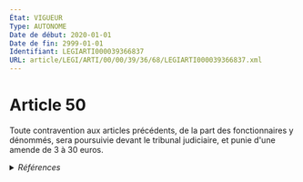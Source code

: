 ```yaml
---
État: VIGUEUR
Type: AUTONOME
Date de début: 2020-01-01
Date de fin: 2999-01-01
Identifiant: LEGIARTI000039366837
URL: article/LEGI/ARTI/00/00/39/36/68/LEGIARTI000039366837.xml
---
```


<h1>Article 50</h1>

Toute contravention aux articles précédents, de la part des fonctionnaires y
dénommés, sera poursuivie devant le tribunal judiciaire, et punie d'une amende
de 3 à 30 euros.


<details>
  <summary><em>Références</em></summary>

  <h2>Articles faisant référence à l'article</h2>
  
  <ul>
    <li>
      <a href="https://legal.tricoteuses.fr//redirection/LEGIARTI000039110945?vers=git&vers=legifrance">Ordonnance n° 2019-964 du 18 septembre 2019 prise en application de la loi n° 2019-222 du 23 mars 2019 de programmation 2018-2022 et de réforme pour la justice - article 35 PARTIELLEMENT_MODIF VIGUEUR_DIFF, en vigueur depuis le 2020-01-01</a> MODIFICATION cible
    </li>
  </ul>
  
  <h2>Références faites par l'article</h2>
  
  <ul>
    <li>
      1962-07-19 CITATION cible <a href="https://legal.tricoteuses.fr//redirection/LEGIARTI000006709984?vers=git&vers=legifrance">Décret n°62-840 du 19 juillet 1962 relatif à la protection maternelle et infantile. - article 11-3 AUTONOME ABROGE, en vigueur du 1964-09-10 au 1978-04-01</a>
    </li>
    <li>
      2019-09-18 MODIFICATION source <a href="https://legal.tricoteuses.fr//redirection/LEGIARTI000039110945?vers=git&vers=legifrance">Ordonnance n° 2019-964 du 18 septembre 2019 prise en application de la loi n° 2019-222 du 23 mars 2019 de programmation 2018-2022 et de réforme pour la justice - article 35 PARTIELLEMENT_MODIF VIGUEUR_DIFF, en vigueur depuis le 2020-01-01</a>
    </li>
    <li>
      2999-01-01 CITATION cible <a href="https://legal.tricoteuses.fr//redirection/LEGIARTI000006421521?vers=git&vers=legifrance">Code civil - article 101 AUTONOME VIGUEUR, en vigueur depuis le 1981-05-14</a>
    </li>
    <li>
      2999-01-01 CITATION cible <a href="https://legal.tricoteuses.fr//redirection/LEGIARTI000033460944?vers=git&vers=legifrance">Code civil - article 76 AUTONOME VIGUEUR, en vigueur depuis le 2016-11-20</a>
    </li>
    <li>
      2999-01-01 CITATION cible <a href="https://legal.tricoteuses.fr//redirection/LEGIARTI000023710874?vers=git&vers=legifrance">Code de la défense - article L2371-1 AUTONOME TRANSFERE, en vigueur du 2011-03-16 au 2015-10-03</a>
    </li>
    <li>
      2999-01-01 CITATION cible <a href="https://legal.tricoteuses.fr//redirection/LEGIARTI000006518202?vers=git&vers=legifrance">Code de procédure pénale - article R215 AUTONOME VIGUEUR, en vigueur depuis le 1959-03-02</a>
    </li>
  </ul>
</details>
